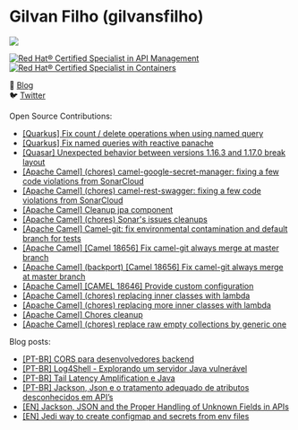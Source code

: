 # Gilvan Filho (gilvansfilho)

[![](https://img.shields.io/badge/Senior%20Consultant%20at%20red--hat-ee0000?logo=red-hat&style=for-the-badge)](https://redhat.com)

<!--START_SECTION:badges-->
[![Red Hat® Certified Specialist in API Management](https://images.credly.com/size/110x110/images/6eb5499c-cf76-4837-ac72-6a254139af1a/image.png)](http://www.credly.com/badges/3b950380-c290-42ac-bf2d-19fceedd7c6e "Red Hat® Certified Specialist in API Management")
[![Red Hat® Certified Specialist in Containers](https://images.credly.com/size/110x110/images/272f17b3-2eb9-4e5f-aa3c-66c6b137fb27/image.png)](http://www.credly.com/badges/d04904a5-e55d-4b7a-a22c-36dd70d96586 "Red Hat® Certified Specialist in Containers")
<!--END_SECTION:badges-->

📝 [Blog](http://blog.gilvansfilho.com)<br/>
:bird: [Twitter](http://twitter.com/gilvansfilho)

Open Source Contributions:
- [[Quarkus] Fix count / delete operations when using named query](https://github.com/quarkusio/quarkus/pull/21023)
- [[Quarkus] Fix named queries with reactive panache](https://github.com/quarkusio/quarkus/pull/21158)
- [[Quasar] Unexpected behavior between versions 1.16.3 and 1.17.0 break layout](https://github.com/quasarframework/quasar/issues/12224)
- [[Apache Camel] (chores) camel-google-secret-manager: fixing a few code violations from SonarCloud](https://github.com/apache/camel/pull/8552)
- [[Apache Camel] (chores) camel-rest-swagger: fixing a few code violations from SonarCloud](https://github.com/apache/camel/pull/8554)
- [[Apache Camel] Cleanup jpa component](https://github.com/apache/camel/pull/8549)
- [[Apache Camel] (chores) Sonar's issues cleanups](https://github.com/apache/camel/pull/8601)
- [[Apache Camel] Camel-git: fix environmental contamination and default branch for tests](https://github.com/apache/camel/pull/8632/)
- [[Apache Camel] [Camel 18656] Fix camel-git always merge at master branch](https://github.com/apache/camel/pull/8639)
- [[Apache Camel] (backport) [Camel 18656] Fix camel-git always merge at master branch](https://github.com/apache/camel/pull/8641)
- [[Apache Camel] [CAMEL 18646] Provide custom configuration](https://github.com/apache/camel/pull/8661)
- [[Apache Camel] (chores) replacing inner classes with lambda](https://github.com/apache/camel/pull/8845)
- [[Apache Camel] (chores) replacing more inner classes with lambda](https://github.com/apache/camel/pull/8854)
- [[Apache Camel] Chores cleanup](https://github.com/apache/camel/pull/8878)
- [[Apache Camel] (chores) replace raw empty collections by generic one](https://github.com/apache/camel/pull/8880)

Blog posts:
- [[PT-BR] CORS para desenvolvedores backend](https://blog.gilvansfilho.com/cors-para-desenvolvedores-backend)
- [[PT-BR] Log4Shell - Explorando um servidor Java vulnerável](https://blog.gilvansfilho.com/log4shell-explorando-um-servidor-java-vulneravel)
- [[PT-BR] Tail Latency Amplification e Java](https://blog.gilvansfilho.com/tail-latency-amplification-java)
- [[PT-BR] Jackson, Json e o tratamento adequado de atributos desconhecidos em API’s](https://blog.gilvansfilho.com/jackson-json-e-o-tratamento-adequado-de-atributos-desconhecidos-em-apis)
- [[EN] Jackson, JSON and the Proper Handling of Unknown Fields in APIs](https://dzone.com/articles/jackson-json-and-the-proper-handling-of-unknown-fi)
- [[EN] Jedi way to create configmap and secrets from env files](https://blog.gilvansfilho.com/jedi-way-to-create-configmap-and-secrets-from-env-files)
